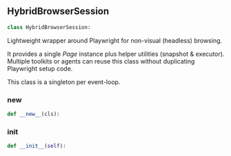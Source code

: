 <a id="camel.toolkits.hybrid_browser_toolkit.browser_session"></a>

<a id="camel.toolkits.hybrid_browser_toolkit.browser_session.HybridBrowserSession"></a>

## HybridBrowserSession

```python
class HybridBrowserSession:
```

Lightweight wrapper around Playwright for non-visual (headless)
browsing.

It provides a single *Page* instance plus helper utilities (snapshot &
executor).  Multiple toolkits or agents can reuse this class without
duplicating Playwright setup code.

This class is a singleton per event-loop.

<a id="camel.toolkits.hybrid_browser_toolkit.browser_session.HybridBrowserSession.__new__"></a>

### __new__

```python
def __new__(cls):
```

<a id="camel.toolkits.hybrid_browser_toolkit.browser_session.HybridBrowserSession.__init__"></a>

### __init__

```python
def __init__(self):
```
